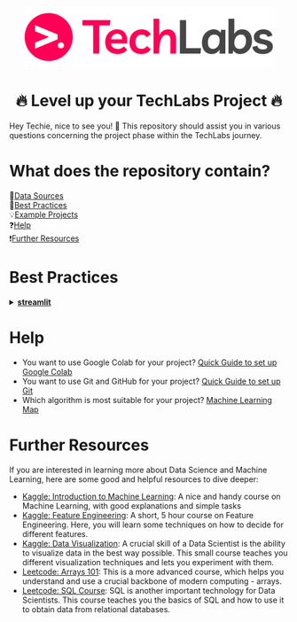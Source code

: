 
<p align="center"> <img width="450px" src="https://github.com/HendrikLinn/TechLabs_Projects/blob/main/.github/LOGO.png" alt="TechLabs Logo" /> </p>

<h1 align="center">🔥 Level up your TechLabs Project 🔥</h1>
Hey Techie, nice to see you! 🙂
This repository should assist you in various questions concerning the project phase within the TechLabs journey.


# What does the repository contain?
📂[Data Sources](https://github.com/HendrikLinn/TechLabs_Projects/blob/main/datasets/README.md)  
🧭[Best Practices](#BestPractices)  
💡[Example Projects](https://github.com/HendrikLinn/TechLabs_Projects/blob/main/example_projects/README.md)  
❓[Help](#Help)  
❗[Further Resources](#Further)

# Best Practices <a name="BestPractices"></a>
<details>
<summary>
  <a id="streamlit"></a>
  <b><a href="https://streamlit.io/">streamlit</a></b>
</summary>

Streamlit is a nice and easy way to give your project a nice and intuitive interface without having to know anything about Frontend WebDev! 
Simply install the ``streamlit`` Python package and get started!

[Here is a small introduction into Streamlit and how to set it up.](https://www.youtube.com/watch?v=2siBrMsqF44)

</details>

# Help <a name="Help"></a>
- You want to use Google Colab for your project? [Quick Guide to set up Google Colab](https://medium.com/@shibugarg0303/run-entire-python-project-on-google-colab-10de1871c9a5)
- You want to use Git and GitHub for your project? [Quick Guide to set up Git](https://docs.github.com/en/get-started/getting-started-with-git/set-up-git)
- Which algorithm is most suitable for your project? [Machine Learning Map](https://scikit-learn.org/stable/machine_learning_map)

# Further Resources <a name="Further"></a>
If you are interested in learning more about Data Science and Machine Learning, here are some good and helpful resources to dive deeper:
- [Kaggle: Introduction to Machine Learning](https://www.kaggle.com/learn/intro-to-machine-learning): A nice and handy course on Machine Learning, with good explanations and simple tasks
- [Kaggle: Feature Engineering](https://www.kaggle.com/learn/feature-engineering): A short, 5 hour course on Feature Engineering. Here, you will learn some techniques on how to decide for different features.
- [Kaggle: Data Visualization](https://www.kaggle.com/learn/data-visualization): A crucial skill of a Data Scientist is the ability to visualize data in the best way possible. This small course teaches you different visualization techniques and lets you experiment with them.
- [Leetcode: Arrays 101](https://leetcode.com/explore/learn/card/fun-with-arrays/): This is a more advanced course, which helps you understand and use a crucial backbone of modern computing - arrays.
- [Leetcode: SQL Course](https://leetcode.com/explore/learn/card/sql-language/): SQL is another important technology for Data Scientists. This course teaches you the basics of SQL and how to use it to obtain data from relational databases.
